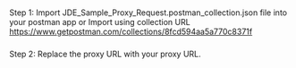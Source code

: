 ###
Step 1: 
Import JDE_Sample_Proxy_Request.postman_collection.json file into your postman app or Import using collection URL https://www.getpostman.com/collections/8fcd594aa5a770c8371f

###
Step 2: 
Replace the proxy URL with your proxy URL.
